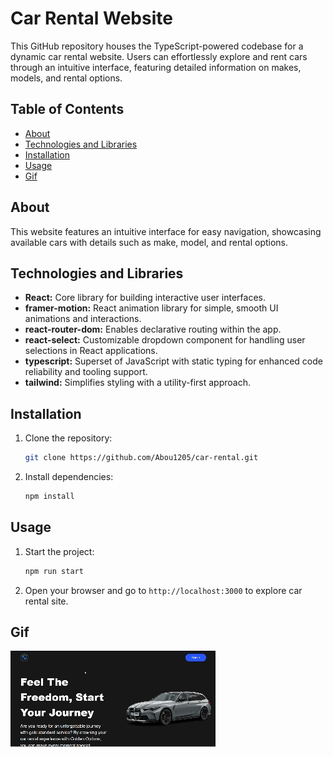 # Car Rental Website

This GitHub repository houses the TypeScript-powered codebase for a dynamic car rental website. Users can effortlessly explore and rent cars through an intuitive interface, featuring detailed information on makes, models, and rental options.

## Table of Contents

- [About](#about)
- [Technologies and Libraries](#technologiesandlibraries)
- [Installation](#installation)
- [Usage](#usage)
- [Gif](#gif)

## About

This website features an intuitive interface for easy navigation, showcasing available cars with details such as make, model, and rental options.

## Technologies and Libraries

- **React:** Core library for building interactive user interfaces.
- **framer-motion:** React animation library for simple, smooth UI animations and interactions.
- **react-router-dom:** Enables declarative routing within the app.
- **react-select:** Customizable dropdown component for handling user selections in React applications.
- **typescript:** Superset of JavaScript with static typing for enhanced code reliability and tooling support.
- **tailwind:** Simplifies styling with a utility-first approach.

## Installation

1. Clone the repository:

   ```bash
   git clone https://github.com/Abou1205/car-rental.git
   ```

2. Install dependencies:

   ```bash
   npm install
   ```

## Usage

1. Start the project:

   ```bash
   npm run start
   ```

2. Open your browser and go to `http://localhost:3000` to explore car rental site.

## Gif

![](/car-rental.gif)
